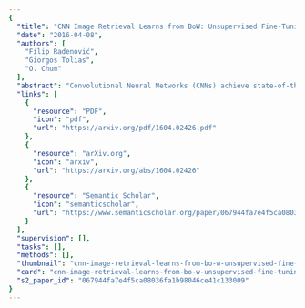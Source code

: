 ```yaml
---
{
  "title": "CNN Image Retrieval Learns from BoW: Unsupervised Fine-Tuning with Hard Examples",
  "date": "2016-04-08",
  "authors": [
    "Filip Radenović",
    "Giorgos Tolias",
    "O. Chum"
  ],
  "abstract": "Convolutional Neural Networks (CNNs) achieve state-of-the-art performance in many computer vision tasks. However, this achievement is preceded by extreme manual annotation in order to perform either training from scratch or fine-tuning for the target task. In this work, we propose to fine-tune CNN for image retrieval from a large collection of unordered images in a fully automated manner. We employ state-of-the-art retrieval and Structure-from-Motion (SfM) methods to obtain 3D models, which are used to guide the selection of the training data for CNN fine-tuning. We show that both hard positive and hard negative examples enhance the final performance in particular object retrieval with compact codes.",
  "links": [
    {
      "resource": "PDF",
      "icon": "pdf",
      "url": "https://arxiv.org/pdf/1604.02426.pdf"
    },
    {
      "resource": "arXiv.org",
      "icon": "arxiv",
      "url": "https://arxiv.org/abs/1604.02426"
    },
    {
      "resource": "Semantic Scholar",
      "icon": "semanticscholar",
      "url": "https://www.semanticscholar.org/paper/067944fa7e4f5ca08036fa1b98046ce41c133009"
    }
  ],
  "supervision": [],
  "tasks": [],
  "methods": [],
  "thumbnail": "cnn-image-retrieval-learns-from-bo-w-unsupervised-fine-tuning-with-hard-examples-thumb.jpg",
  "card": "cnn-image-retrieval-learns-from-bo-w-unsupervised-fine-tuning-with-hard-examples-card.jpg",
  "s2_paper_id": "067944fa7e4f5ca08036fa1b98046ce41c133009"
}
---
```


